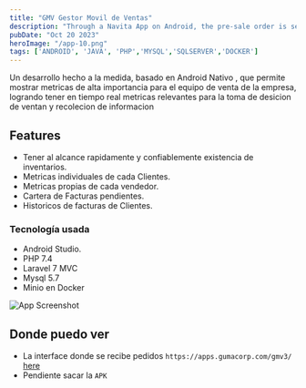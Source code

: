 ```yaml
---
title: "GMV Gestor Movil de Ventas"
description: "Through a Navita App on Android, the pre-sale order is sent to a WEB portal."
pubDate: "Oct 20 2023"
heroImage: "/app-10.png"
tags: ['ANDROID', 'JAVA', 'PHP','MYSQL','SQLSERVER','DOCKER']
---
```

Un desarrollo hecho a la medida, basado en Android Nativo , que permite mostrar metricas de alta importancia
para el equipo de venta de la empresa, logrando tener en tiempo real metricas relevantes para la toma de desicion
de ventan y recolecion de informacion


## Features
- Tener al alcance rapidamente y confiablemente existencia de inventarios.
- Metricas individuales de cada Clientes.
- Metricas propias de cada vendedor.
- Cartera de Facturas pendientes.
- Historicos de facturas de Clientes.


### **Tecnología usada**
- Android Studio.
- PHP 7.4
- Laravel 7 MVC
- Mysql 5.7
- Minio en Docker 

![App Screenshot](https://via.placeholder.com/468x300?text=App+Screenshot+Here)

## Donde puedo ver
- La interface donde se recibe pedidos `https://apps.gumacorp.com/gmv3/` [here](https://apps.gumacorp.com/gmv3/)
-  Pendiente sacar la `APK`